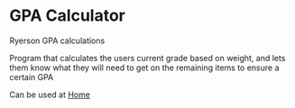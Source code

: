# GPA Calculator

Ryerson GPA calculations

Program that calculates the users current grade based on weight, and lets them know what they will need to get on the remaining items to ensure a certain GPA

Can be used at [Home](https://desanto.ca/gpa-calculator)
